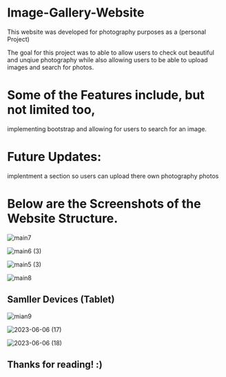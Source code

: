 # Image-Gallery-Website
This website was developed for photography purposes as a (personal Project)

The goal for this project was to able to allow users to check out beautiful and unqiue photography while
also allowing users to be able to upload images and search for photos. 

# Some of the Features include, but not limited too, 
implementing bootstrap and allowing for users to search for an image. 

# Future Updates: 
implentment a section so users can upload there own photography photos

# Below are the Screenshots of the Website Structure.
![main7](https://github.com/DanielsWebDevelopment/Image-Gallery-Website/assets/129445203/9441e82c-bb61-42c6-9d81-8b3e407ad6dd)

![main6 (3)](https://github.com/DanielsWebDevelopment/Image-Gallery-Website/assets/129445203/80869cf6-b5bb-4724-9e9b-e8c5ad6dd6d4)

![main5 (3)](https://github.com/DanielsWebDevelopment/Image-Gallery-Website/assets/129445203/2717eda7-d826-4d16-81da-328c46ae23fe)

![main8](https://github.com/DanielsWebDevelopment/Image-Gallery-Website/assets/129445203/9a864a62-4597-45de-97b9-1e422c712b47)

## Samller Devices (Tablet)
![mian9](https://github.com/DanielsWebDevelopment/Image-Gallery-Website/assets/129445203/3f1af3b4-fe1d-471b-a745-41f866e8c475)

![2023-06-06 (17)](https://github.com/DanielsWebDevelopment/Image-Gallery-Website/assets/129445203/5460720c-7f28-469d-81b4-362011babba9)

![2023-06-06 (18)](https://github.com/DanielsWebDevelopment/Image-Gallery-Website/assets/129445203/680f0a51-2f04-42ab-8398-7cd4af8bd60b)
## Thanks for reading! :) 
